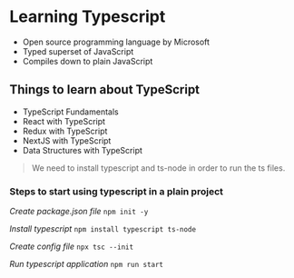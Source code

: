 # Learning Typescript   
    
- Open source programming language by Microsoft  
- Typed superset of JavaScript 
- Compiles down to plain JavaScript

## Things to learn about TypeScript
- TypeScript Fundamentals
- React with TypeScript
- Redux with TypeScript
- NextJS with TypeScript
- Data Structures with TypeScript

> We need to install typescript and ts-node in order to run the ts files.

### Steps to start using typescript in a plain project

_Create package.json file_
`npm init -y`

_Install typescript_
`npm install typescript ts-node`

_Create config file_
`npx tsc --init`

_Run typescript application_
`npm run start`
